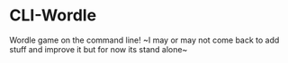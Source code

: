 # CLI-Wordle
Wordle game on the command line! 
~I may or may not come back to add stuff and improve it but for now its stand alone~


